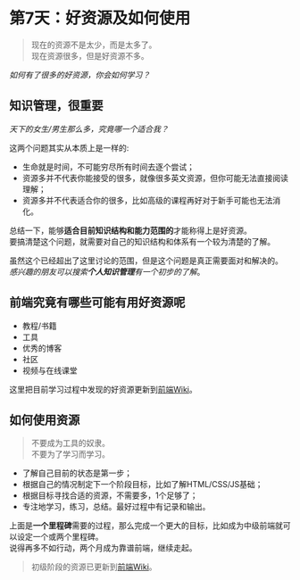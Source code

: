 # 第7天：好资源及如何使用

> 现在的资源不是太少，而是太多了。  
> 现在资源很多，但是好资源不多。  

*如何有了很多的好资源，你会如何学习？*

## 知识管理，很重要
*天下的女生/男生那么多，究竟哪一个适合我？*

这两个问题其实从本质上是一样的:

- 生命就是时间，不可能穷尽所有时间去逐个尝试；
- 资源多并不代表你能接受的很多，就像很多英文资源，但你可能无法直接阅读理解；
- 资源多并不代表适合你的很多，比如高级的课程再好对于新手可能也无法消化。

总结一下，能够**适合目前知识结构和能力范围的**才能称得上是好资源。  
要搞清楚这个问题，就需要对自己的知识结构和体系有一个较为清楚的了解。  

虽然这个已经超出了这里讨论的范围，但是这个问题是真正需要面对和解决的。  
*感兴趣的朋友可以搜索**个人知识管理**有一个初步的了解*。

## 前端究竟有哪些可能有用好资源呢
- 教程/书籍
- 工具
- 优秀的博客
- 社区
- 视频与在线课堂

这里把目前学习过程中发现的好资源更新到[前端Wiki](../wiki/index.md)。

## 如何使用资源
> 不要成为工具的奴隶。  
> 不要为了学习而学习。

- 了解自己目前的状态是第一步；
- 根据自己的情况制定下一个阶段目标，比如了解HTML/CSS/JS基础；
- 根据目标寻找合适的资源，不需要多，1个足够了；
- 专注地学习，练习，总结。最好过程中有记录和输出。

上面是**一个里程碑**需要的过程，那么完成一个更大的目标，比如成为中级前端就可以设定一个或两个里程碑。  
说得再多不如行动，两个月成为靠谱前端，继续走起。

> 初级阶段的资源已更新到[前端Wiki](../wiki/index.md)。
